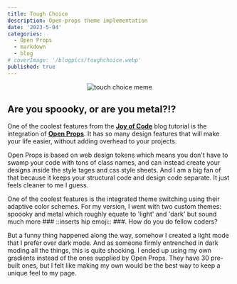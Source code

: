 ```yaml
---
title: Tough Choice
description: Open-props theme implementation
date: '2023-5-04'
categories:
  - Open Props
  - markdown
  - blog
# coverImage: '/blogpics/toughchoice.webp'
published: true
---
```


<p align="center">
<img src="/blogpics/toughchoice.webp" alt="touch choice meme">
</p>

## Are you spoooky, or are you metal?!?

One of the coolest features from the [**Joy of Code**](https://www.youtube.com/@JoyofCodeDev) blog tutorial is the integration of [**Open Props**](https://open-props.style/). It has so many design features that will make your life easier, without adding overhead to your projects.

Open Props is based on web design tokens which means you don't have to swamp your code with tons of class names, and can instead create your designs inside the style tages and css style sheets. And I am a big fan of that because it keeps your structural code and design code separate. It just feels cleaner to me I guess.

One of the coolest features is the integrated theme switching using their adaptive color schemes. For my version, I went with two custom themes: spoooky and metal which roughly equate to 'light' and 'dark' but sound much more ### ::inserts hip emoji:: ###. How do you do fellow coders?

But a funny thing happened along the way, somehow I created a light mode that I prefer over dark mode. And as someone firmly entrenched in dark moding all the things, this is quite shocking. I ended up using my own gradients instead of the ones supplied by Open Props. They have 30 pre-built ones, but I felt like making my own would be the best way to keep a unique feel to my page.
